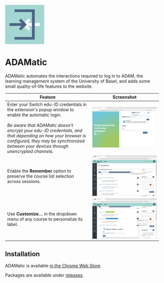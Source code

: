 ![](adamatic/img/icon128.png)

# ADAMatic

<!--@begin abstract-->
ADAMatic automates the interactions required to log in to ADAM, the learning management system of the University of Basel, and adds some small quality-of-life features to the website.
<!--@end-->

<!--@begin table-->
Feature|Screenshot
---|---
Enter your Switch edu-ID credentials in the extension's popup window to enable the automatic login. <br> <br> <i class="disclaimer">Be aware that ADAMatic doesn't encrypt your edu-ID credentials, and that depending on how your browser is configured, they may be synchronized between your devices through unencrypted channels.</i>|![](branding/login.png)
Enable the **Remember** option to preserve the course list selection across sessions.|![](branding/remember.png)
Use **Customize…** in the dropdown menu of any course to personalize its label.|![](branding/labels.png)
<!--@end-->

## Installation

ADAMatic is available [in the Chrome Web Store](https://chromewebstore.google.com/detail/falhcaokchhdmcihdbjkgmmmgkdiijpd).

Packages are available under [releases](https://github.com/thechnet/adamatic/releases).
